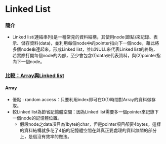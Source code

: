 # Linked List 
### 簡介
  * Linked list(連結串列)是一種常見的資料結構，其使用node(節點)來記錄、表示、儲存資料(data)，並利用每個node中的pointer指向下一個node，藉此將多個node串連起來，形成Linked list，並以NULL來代表Linked list的終點，若實際打開每個node的內部，至少會包含(1)data來代表資料，與(2)pointer指向下一個node。

### [比較：Array與Linked list](http://alrightchiu.github.io/SecondRound/linked-list-introjian-jie.html)
  #### Array
   * 優點 : random access：只要利用index即可在O(1)時間對Array的資料做存取。
   * 較Linked list為節省記憶體空間：因為Linked list需要多一個pointer來記錄下一個node的記憶體位置。
     * 假設node之data項目為1byte的char，但是pointer項目卻要4bytes，這樣的資料結構就多花了4倍的記憶體空間在與真正要處理的資料無關的部分上，是個沒有效率的做法。
  
